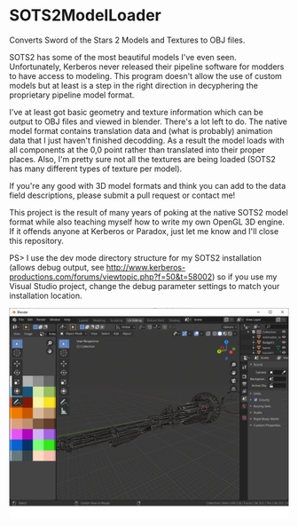 # SOTS2ModelLoader
Converts Sword of the Stars 2 Models and Textures to OBJ files. 

SOTS2 has some of the most beautiful models I've even seen. Unfortunately, Kerberos never released their pipeline software for modders to have access to modeling. This program doesn't allow the use of custom models but at least is a step in the right direction in decyphering the proprietary pipeline model format.

I've at least got basic geometry and texture information which can be output to OBJ files and viewed in blender. There's a lot left to do. The native model format contains translation data and (what is probably) animation data that I just haven't finished decodding. As a result the model loads with all components at the 0,0 point rather than translated into their proper places. Also, I'm pretty sure not all the textures are being loaded (SOTS2 has many different types of texture per model). 

If you're any good with 3D model formats and think you can add to the data field descriptions, please submit a pull request or contact me!

This project is the result of many years of poking at the native SOTS2 model format while also teaching myself how to write my own OpenGL 3D engine. If it offends anyone at Kerberos or Paradox, just let me know and I'll close this repository.

PS> I use the dev mode directory structure for my SOTS2 installation (allows debug output, see http://www.kerberos-productions.com/forums/viewtopic.php?f=50&t=58002) so if you use my Visual Studio project, change the debug parameter settings to match your installation location. 

![Screenshot in Blender](Blender.png?raw=true)
